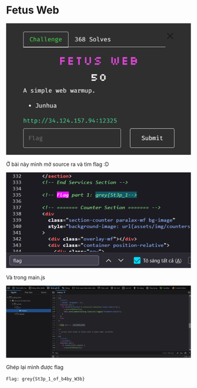 # Fetus Web

![image-20230521214930516](./assets/image-20230521214930516.png)

Ở bài này mình mở source ra và tìm flag :D 

![image-20230521215026996](./assets/image-20230521215026996.png)

Và trong main.js

![image-20230521215053447](./assets/image-20230521215053447.png)

Ghép lại mình được flag

`Flag: grey{St3p_1_of_b4by_W3b}`